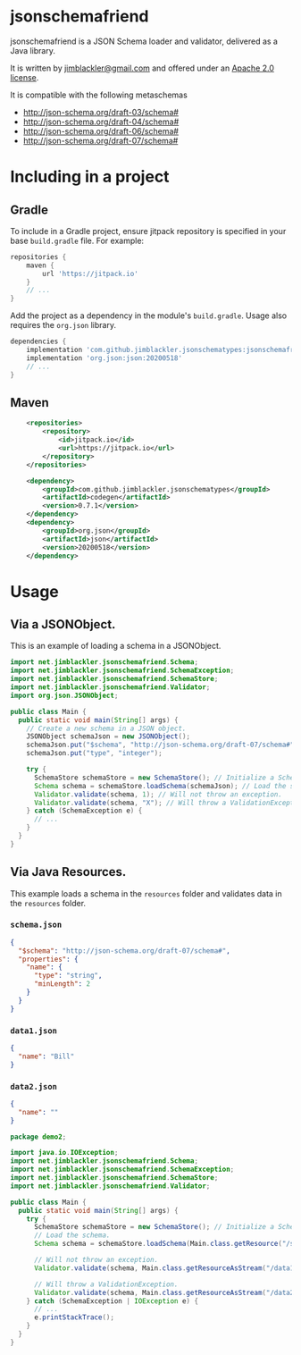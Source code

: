 # jsonschemafriend

jsonschemafriend is a JSON Schema loader and validator, delivered as a Java
library.

It is written by <jimblackler@gmail.com> and offered under an
[Apache 2.0 license](https://www.apache.org/licenses/LICENSE-2.0).

It is compatible with the following metaschemas

*   http://json-schema.org/draft-03/schema#
*   http://json-schema.org/draft-04/schema#
*   http://json-schema.org/draft-06/schema#
*   http://json-schema.org/draft-07/schema#

# Including in a project

## Gradle

To include in a Gradle project, ensure jitpack repository is specified in your
base `build.gradle` file. For example:

```groovy
repositories {
    maven {
        url 'https://jitpack.io'
    }
    // ...
}
```

Add the project as a dependency in the module's `build.gradle`. Usage also
requires the `org.json` library.

```groovy
dependencies {
    implementation 'com.github.jimblackler.jsonschematypes:jsonschemafriend:0.7'
    implementation 'org.json:json:20200518'
    // ...
}
```

## Maven

```xml
    <repositories>
        <repository>
            <id>jitpack.io</id>
            <url>https://jitpack.io</url>
        </repository>
    </repositories>
```

```xml
    <dependency>
        <groupId>com.github.jimblackler.jsonschematypes</groupId>
        <artifactId>codegen</artifactId>
        <version>0.7.1</version>
    </dependency>
    <dependency>
        <groupId>org.json</groupId>
        <artifactId>json</artifactId>
        <version>20200518</version>
    </dependency>
```

# Usage

## Via a JSONObject.

This is an example of loading a schema in a JSONObject.

```java
import net.jimblackler.jsonschemafriend.Schema;
import net.jimblackler.jsonschemafriend.SchemaException;
import net.jimblackler.jsonschemafriend.SchemaStore;
import net.jimblackler.jsonschemafriend.Validator;
import org.json.JSONObject;

public class Main {
  public static void main(String[] args) {
    // Create a new schema in a JSON object.
    JSONObject schemaJson = new JSONObject();
    schemaJson.put("$schema", "http://json-schema.org/draft-07/schema#");
    schemaJson.put("type", "integer");

    try {
      SchemaStore schemaStore = new SchemaStore(); // Initialize a SchemaStore.
      Schema schema = schemaStore.loadSchema(schemaJson); // Load the schema.
      Validator.validate(schema, 1); // Will not throw an exception.
      Validator.validate(schema, "X"); // Will throw a ValidationException.
    } catch (SchemaException e) {
      // ...
    }
  }
}
```

## Via Java Resources.

This example loads a schema in the `resources` folder and validates data in the
`resources` folder.

### `schema.json`

```json
{
  "$schema": "http://json-schema.org/draft-07/schema#",
  "properties": {
    "name": {
      "type": "string",
      "minLength": 2
    }
  }
}
```

### `data1.json`

```json
{
  "name": "Bill"
}
```

### `data2.json`

```json
{
  "name": ""
}
```

```java
package demo2;

import java.io.IOException;
import net.jimblackler.jsonschemafriend.Schema;
import net.jimblackler.jsonschemafriend.SchemaException;
import net.jimblackler.jsonschemafriend.SchemaStore;
import net.jimblackler.jsonschemafriend.Validator;

public class Main {
  public static void main(String[] args) {
    try {
      SchemaStore schemaStore = new SchemaStore(); // Initialize a SchemaStore.
      // Load the schema.
      Schema schema = schemaStore.loadSchema(Main.class.getResource("/schema.json"));

      // Will not throw an exception.
      Validator.validate(schema, Main.class.getResourceAsStream("/data1.json"));

      // Will throw a ValidationException.
      Validator.validate(schema, Main.class.getResourceAsStream("/data2.json"));
    } catch (SchemaException | IOException e) {
      // ...
      e.printStackTrace();
    }
  }
}
```
